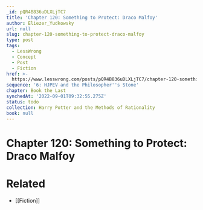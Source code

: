 ```yaml
---
_id: pQR4B836uDLXLjTC7
title: 'Chapter 120: Something to Protect: Draco Malfoy'
author: Eliezer_Yudkowsky
url: null
slug: chapter-120-something-to-protect-draco-malfoy
type: post
tags:
  - LessWrong
  - Concept
  - Post
  - Fiction
href: >-
  https://www.lesswrong.com/posts/pQR4B836uDLXLjTC7/chapter-120-something-to-protect-draco-malfoy
sequence: '6: HJPEV and the Philosopher''s Stone'
chapter: Book the Last
synchedAt: '2022-09-01T09:32:55.275Z'
status: todo
collection: Harry Potter and the Methods of Rationality
book: null
---
```


# Chapter 120: Something to Protect: Draco Malfoy


# Related

- [[Fiction]]